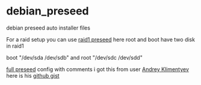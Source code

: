 # debian_preseed
debian preseed auto installer files



For a raid setup you can use [raid1 preseed](raid1_preseed)
here root and boot have two disk in raid1

boot "/dev/sda /dev/sdb" and root "/dev/sdc /dev/sdd" 





[full preseed](full_preseed) config with comments i got this from user  [ Andrey Klimentyev ](https://github.com/zuzzas?tab=repositories)
here is his  [github gist](https://gist.github.com/zuzzas/a1695344162ac7fa124e15855ce0768f)








